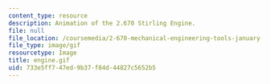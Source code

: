 ```yaml
---
content_type: resource
description: Animation of the 2.670 Stirling Engine.
file: null
file_location: /coursemedia/2-670-mechanical-engineering-tools-january-iap-2004/733e5ff747ed9b37f84d44827c5652b5_engine.gif
file_type: image/gif
resourcetype: Image
title: engine.gif
uid: 733e5ff7-47ed-9b37-f84d-44827c5652b5
---
```


